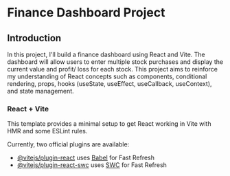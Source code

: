 # Finance Dashboard Project

## Introduction

In this project, I'll build a finance dashboard using React and Vite. The dashboard will allow users to enter multiple stock purchases and display the current value and profit/ loss for each stock. This project aims to reinforce my understanding of React concepts such as components, conditional rendering, props, hooks (useState, useEffect, useCallback, useContext), and state management.

### React + Vite

This template provides a minimal setup to get React working in Vite with HMR and some ESLint rules.

Currently, two official plugins are available:

- [@vitejs/plugin-react](https://github.com/vitejs/vite-plugin-react/blob/main/packages/plugin-react/README.md) uses [Babel](https://babeljs.io/) for Fast Refresh
- [@vitejs/plugin-react-swc](https://github.com/vitejs/vite-plugin-react-swc) uses [SWC](https://swc.rs/) for Fast Refresh
